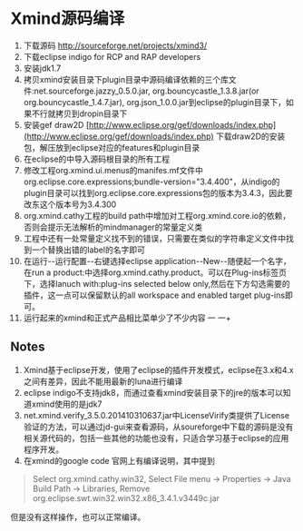 # Xmind源码编译

1. 下载源码 http://sourceforge.net/projects/xmind3/
2. 下载eclipse indigo for RCP and RAP developers
3. 安装jdk1.7 
4. 拷贝xmind安装目录下plugin目录中源码编译依赖的三个库文件:net.sourceforge.jazzy_0.5.0.jar, org.bouncycastle_1.3.8.jar(or org.bouncycastle_1.4.7.jar), org.json_1.0.0.jar到eclipse的plugin目录下，如果不行就拷贝到dropin目录下
5. 安装gef draw2D [http://www.eclipse.org/gef/downloads/index.php](http://www.eclipse.org/gef/downloads/index.php) 下载draw2D的安装包，解压放到eclipse对应的features和plugin目录
6. 在eclipse的中导入源码根目录的所有工程
7. 修改工程org.xmind.ui.menus的manifes.mf文件中org.eclipse.core.expressions;bundle-version="3.4.400"，从indigo的plugin目录可以找到org.eclipse.core.expressions包的版本为3.4.3，因此要改东这个版本号为3.4.300
8. org.xmind.cathy工程的build path中增加对工程org.xmind.core.io的依赖，否则会提示无法解析的mindmanager的常量定义类
9. 工程中还有一处常量定义找不到的错误，只需要在类似的字符串定义文件中找到一个替换出错的label的名字即可
10. 在运行--运行配置--右键选择eclipse application--New--随便起一个名字，在run a product:中选择org.xmind.cathy.product。可以在Plug-ins标签页下，选择lanuch with:plug-ins selected below only,然后在下方勾选需要的插件，这一点可以保留默认的all workspace and enabled target plug-ins即可。
11. 运行起来的xmind和正式产品相比菜单少了不少内容 一 一+


## Notes

1. Xmind基于eclipse开发，使用了eclipse的插件开发模式，eclipse在3.x和4.x之间有差异，因此不能用最新的luna进行编译
2. eclipse indigo不支持jdk8，而通过查看xmind安装目录下的jre的版本可以知道xmind使用的是jdk7
3. net.xmind.verify_3.5.0.201410310637.jar中LicenseVirify类提供了License验证的方法，可以通过jd-gui来查看源码，从soureforge中下载的源码是没有相关源代码的，包括一些其他的功能也没有，只适合学习基于eclipse的应用程序开发。
4. 在xmind的google code 官网上有编译说明，其中提到

> Select org.xmind.cathy.win32, Select File menu -> Properties -> Java Build Path -> Libraries, Remove org.eclipse.swt.win32.win32.x86_3.4.1.v3449c.jar

但是没有这样操作，也可以正常编译。


